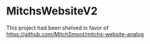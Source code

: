 # MitchsWebsiteV2

This project had been shelved in favor of https://github.com/MitchSmoot/mitchs-website-analog
